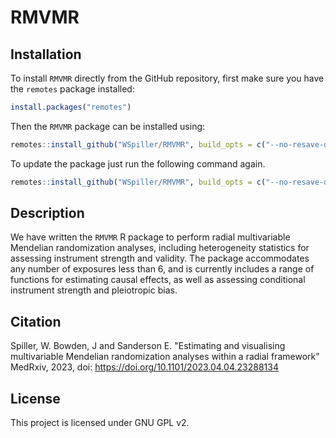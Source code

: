 # RMVMR

## Installation

To install `RMVMR` directly from the GitHub repository, first make sure you have the `remotes` package installed:

```r
install.packages("remotes")
```

Then the `RMVMR` package can be installed using:
```r
remotes::install_github("WSpiller/RMVMR", build_opts = c("--no-resave-data", "--no-manual"), build_vignettes = TRUE)
```

To update the package just run the following command again.
```r
remotes::install_github("WSpiller/RMVMR", build_opts = c("--no-resave-data", "--no-manual"), build_vignettes = TRUE)
``` 

## Description

We have written the `RMVMR` R package to perform radial multivariable Mendelian randomization analyses, including heterogeneity
statistics for assessing instrument strength and validity. The package accommodates any number of exposures less than 6,
and is currently includes a range of functions for estimating causal effects, as well as assessing conditional instrument strength and pleiotropic bias.

## Citation

Spiller, W. Bowden, J and Sanderson E. "Estimating and visualising multivariable Mendelian randomization analyses within a radial framework" MedRxiv, 2023, doi: https://doi.org/10.1101/2023.04.04.23288134



## License

This project is licensed under GNU GPL v2.
